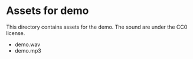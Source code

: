 # Assets for demo

This directory contains assets for the demo.
The sound are under the CC0 license.
- demo.wav
- demo.mp3
